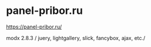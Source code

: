 # panel-pribor.ru
https://panel-pribor.ru/

modx 2.8.3 / juery, lightgallery, slick, fancybox, ajax, etc./
